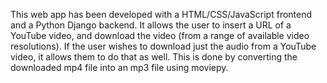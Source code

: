 

This web app has been developed with a HTML/CSS/JavaScript frontend and a Python Django backend. It allows the user to insert a URL of a YouTube video, and download the video (from a range of available video resolutions). If the user wishes to download just the audio from a YouTube video, it allows them to do that as well. This is done by converting the downloaded mp4 file into an mp3 file using moviepy. 
